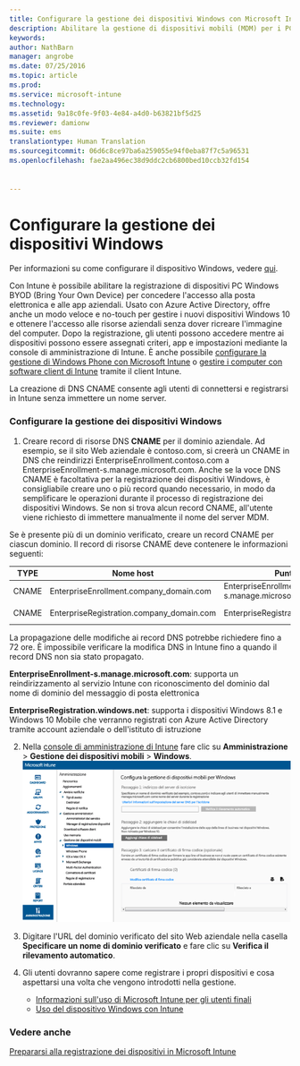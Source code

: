 ```yaml
---
title: Configurare la gestione dei dispositivi Windows con Microsoft Intune | Microsoft Intune
description: Abilitare la gestione di dispositivi mobili (MDM) per i PC Windows, inclusi i dispositivi Windows 10, con Microsoft Intune.
keywords: 
author: NathBarn
manager: angrobe
ms.date: 07/25/2016
ms.topic: article
ms.prod: 
ms.service: microsoft-intune
ms.technology: 
ms.assetid: 9a18c0fe-9f03-4e84-a4d0-b63821bf5d25
ms.reviewer: damionw
ms.suite: ems
translationtype: Human Translation
ms.sourcegitcommit: 06d6c8ce97ba6a259055e94f0eba87f7c5a96531
ms.openlocfilehash: fae2aa496ec38d9ddc2cb6800bed10ccb32fd154


---
```


# Configurare la gestione dei dispositivi Windows
Per informazioni su come configurare il dispositivo Windows, vedere [qui](../enduser/using-your-windows-device-with-intune.md).

Con Intune è possibile abilitare la registrazione di dispositivi PC Windows BYOD (Bring Your Own Device) per concedere l'accesso alla posta elettronica e alle app aziendali. Usato con Azure Active Directory, offre anche un modo veloce e no-touch per gestire i nuovi dispositivi Windows 10 e ottenere l'accesso alle risorse aziendali senza dover ricreare l'immagine del computer. Dopo la registrazione, gli utenti possono accedere mentre ai dispositivi possono essere assegnati criteri, app e impostazioni mediante la console di amministrazione di Intune. È anche possibile [configurare la gestione di Windows Phone con Microsoft Intune](set-up-windows-phone-management-with-microsoft-intune.md) o [gestire i computer con software client di Intune](manage-windows-pcs-with-microsoft-intune.md) tramite il client Intune.

La creazione di DNS CNAME consente agli utenti di connettersi e registrarsi in Intune senza immettere un nome server.

### Configurare la gestione dei dispositivi Windows

  1.  Creare record di risorse DNS **CNAME** per il dominio aziendale. Ad esempio, se il sito Web aziendale è contoso.com, si creerà un CNAME in DNS che reindirizzi EnterpriseEnrollment.contoso.com a EnterpriseEnrollment-s.manage.microsoft.com. Anche se la voce DNS CNAME è facoltativa per la registrazione dei dispositivi Windows, è consigliabile creare uno o più record quando necessario, in modo da semplificare le operazioni durante il processo di registrazione dei dispositivi Windows. Se non si trova alcun record CNAME, all'utente viene richiesto di immettere manualmente il nome del server MDM.

  Se è presente più di un dominio verificato, creare un record CNAME per ciascun dominio. Il record di risorse CNAME deve contenere le informazioni seguenti:

  |TYPE|Nome host|Punta a|TTL|
  |--------|-------------|-------------|-------|
  |CNAME|EnterpriseEnrollment.company_domain.com|EnterpriseEnrollment-s.manage.microsoft.com |1 ora|
  |CNAME|EnterpriseRegistration.company_domain.com|EnterpriseRegistration.windows.net|1 ora|

  La propagazione delle modifiche ai record DNS potrebbe richiedere fino a 72 ore. È impossibile verificare la modifica DNS in Intune fino a quando il record DNS non sia stato propagato.

  **EnterpriseEnrollment-s.manage.microsoft.com**: supporta un reindirizzamento al servizio Intune con riconoscimento del dominio dal nome di dominio del messaggio di posta elettronica

  **EnterpriseRegistration.windows.net**: supporta i dispositivi Windows 8.1 e Windows 10 Mobile che verranno registrati con Azure Active Directory tramite account aziendale o dell'istituto di istruzione

  2.  Nella [console di amministrazione di Intune](http://manage.microsoft.com) fare clic su **Amministrazione** &gt; **Gestione dei dispositivi mobili** &gt; **Windows**.
  ![Finestra di dialogo della gestione dei dispositivi Windows](../media/enroll-intune-winenr.png)

  3.  Digitare l'URL del dominio verificato del sito Web aziendale nella casella **Specificare un nome di dominio verificato** e fare clic su **Verifica il rilevamento automatico**.

  4.  Gli utenti dovranno sapere come registrare i propri dispositivi e cosa aspettarsi una volta che vengono introdotti nella gestione.
      - [Informazioni sull'uso di Microsoft Intune per gli utenti finali](what-to-tell-your-end-users-about-using-microsoft-intune.md)
      - [Uso del dispositivo Windows con Intune](../enduser/using-your-windows-device-with-intune.md)

### Vedere anche
[Prepararsi alla registrazione dei dispositivi in Microsoft Intune](get-ready-to-enroll-devices-in-microsoft-intune.md)



<!--HONumber=Aug16_HO1-->


